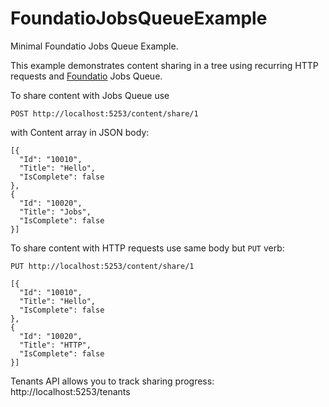 # FoundatioJobsQueueExample
Minimal Foundatio Jobs Queue Example.

This example demonstrates content sharing in a tree using recurring HTTP requests and [Foundatio](https://github.com/FoundatioFx/Foundatio) Jobs Queue.

To share content with Jobs Queue use

```
POST http://localhost:5253/content/share/1
```

with Content array in JSON body:

```
[{
  "Id": "10010",
  "Title": "Hello",
  "IsComplete": false
},
{
  "Id": "10020",
  "Title": "Jobs",
  "IsComplete": false
}]
```

To share content with HTTP requests use same body but `PUT` verb:

```
PUT http://localhost:5253/content/share/1

[{
  "Id": "10010",
  "Title": "Hello",
  "IsComplete": false
},
{
  "Id": "10020",
  "Title": "HTTP",
  "IsComplete": false
}]
```

Tenants API allows you to track sharing progress: http://localhost:5253/tenants
